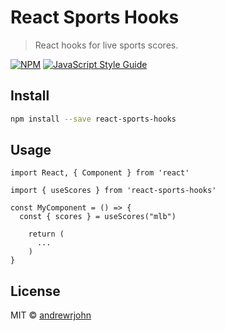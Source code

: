 # React Sports Hooks

> React hooks for live sports scores.

[![NPM](https://img.shields.io/npm/v/react-sports-hooks.svg)](https://www.npmjs.com/package/react-sports-hooks) [![JavaScript Style Guide](https://img.shields.io/badge/code_style-standard-brightgreen.svg)](https://standardjs.com)

## Install

```bash
npm install --save react-sports-hooks
```

## Usage

```tsx
import React, { Component } from 'react'

import { useScores } from 'react-sports-hooks'

const MyComponent = () => {
  const { scores } = useScores("mlb")

    return (
      ...
    )
}
```

## License

MIT © [andrewrjohn](https://github.com/andrewrjohn)
